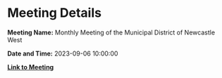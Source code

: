 # Meeting Details

**Meeting Name:** Monthly Meeting of the Municipal District of Newcastle West

**Date and Time:** 2023-09-06 10:00:00

**[Link to Meeting](https://www.limerick.ie/council/whats-on/monthly-meeting-of-the-municipal-district-of-newcastle-west-5)**

